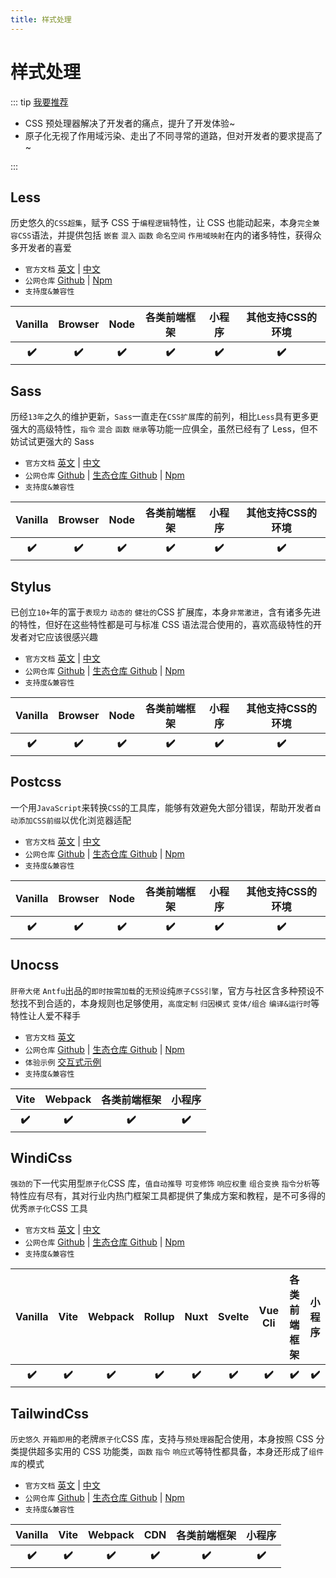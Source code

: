```yaml
---
title: 样式处理
---
```


# 样式处理

::: tip [我要推荐](https://github.com/itmanyong/web-resources/edit/master/docs/platform/fc/ecology/style.md)

-   CSS 预处理器解决了开发者的痛点，提升了开发体验~
-   原子化无视了作用域污染、走出了不同寻常的道路，但对开发者的要求提高了~

:::

## Less <ProjectBadge starts='less/less.js' version='less' />

历史悠久的`CSS超集`，赋予 CSS 于`编程逻辑`特性，让 CSS 也能动起来，本身`完全兼容CSS`语法，并提供包括 `嵌套` `混入` `函数` `命名空间` `作用域映射`在内的诸多特性，获得众多开发者的喜爱

-   `官方文档` [英文](https://lesscss.org/) | [中文](https://less.bootcss.com/)
-   `公网仓库` [Github](https://github.com/less/less.js) | [Npm](https://www.npmjs.com/package/less)
-   `支持度&兼容性`
<table class='mini_table'>
    <thead>
        <tr>
            <th>Vanilla</th>
            <th>Browser</th>
            <th>Node</th>
            <th>各类前端框架</th>
            <th>小程序</th>
            <th>其他支持CSS的环境</th>
        </tr>
    </thead>
    <tbody>
        <tr>
            <th>✔️</th>
            <th>✔️</th>
            <th>✔️</th>
            <th>✔️</th>
            <th>✔️</th>
            <th>✔️</th>
        </tr>
    </tbody>
</table>

## Sass <ProjectBadge starts='sass/sass' version='sass' />

历经`13年`之久的维护更新，`Sass`一直走在`CSS扩展`库的前列，相比`Less`具有更多更强大的高级特性，`指令` `混合` `函数` `继承`等功能一应俱全，虽然已经有了 Less，但不妨试试更强大的 Sass

-   `官方文档` [英文](http://en.sass.hk/) | [中文](https://www.sass.hk/)
-   `公网仓库` [Github](https://github.com/sass/sass) | [生态仓库 Github](https://github.com/sass) | [Npm](https://www.npmjs.com/package/sass)
-   `支持度&兼容性`
<table class='mini_table'>
    <thead>
        <tr>
            <th>Vanilla</th>
            <th>Browser</th>
            <th>Node</th>
            <th>各类前端框架</th>
            <th>小程序</th>
            <th>其他支持CSS的环境</th>
        </tr>
    </thead>
    <tbody>
        <tr>
            <th>✔️</th>
            <th>✔️</th>
            <th>✔️</th>
            <th>✔️</th>
            <th>✔️</th>
            <th>✔️</th>
        </tr>
    </tbody>
</table>

## Stylus <ProjectBadge starts='stylus/stylus' version='stylus' />

已创立`10+`年的富于`表现力` `动态的` `健壮的`CSS 扩展库，本身`非常激进`，含有诸多先进的特性，但好在这些特性都是可与标准 CSS 语法混合使用的，喜欢高级特性的开发者对它应该很感兴趣

-   `官方文档` [英文](https://stylus-lang.com/) | [中文](https://www.stylus-lang.cn/)
-   `公网仓库` [Github](https://github.com/stylus/stylus/) | [生态仓库 Github](https://github.com/stylus) | [Npm](https://www.npmjs.com/package/stylus)
-   `支持度&兼容性`
<table class='mini_table'>
    <thead>
        <tr>
            <th>Vanilla</th>
            <th>Browser</th>
            <th>Node</th>
            <th>各类前端框架</th>
            <th>小程序</th>
            <th>其他支持CSS的环境</th>
        </tr>
    </thead>
    <tbody>
        <tr>
            <th>✔️</th>
            <th>✔️</th>
            <th>✔️</th>
            <th>✔️</th>
            <th>✔️</th>
            <th>✔️</th>
        </tr>
    </tbody>
</table>

## Postcss <ProjectBadge starts='postcss/postcss' version='postcss' />

一个用`JavaScript`来转换`CSS`的工具库，能够有效避免大部分错误，帮助开发者`自动添加CSS前缀`以优化浏览器适配

-   `官方文档` [英文](https://postcss.org/) | [中文](https://www.postcss.com.cn/)
-   `公网仓库` [Github](https://github.com/postcss/postcss) | [生态仓库 Github](https://github.com/postcss) | [Npm](https://www.npmjs.com/package/postcss)
-   `支持度&兼容性`
<table class='mini_table'>
    <thead>
        <tr>
            <th>Vanilla</th>
            <th>Browser</th>
            <th>Node</th>
            <th>各类前端框架</th>
            <th>小程序</th>
            <th>其他支持CSS的环境</th>
        </tr>
    </thead>
    <tbody>
        <tr>
            <th>✔️</th>
            <th>✔️</th>
            <th>✔️</th>
            <th>✔️</th>
            <th>✔️</th>
            <th>✔️</th>
        </tr>
    </tbody>
</table>

## Unocss <ProjectBadge starts='unocss/unocss' version='postcss' />

`肝帝大佬` `Antfu`出品的`即时按需加载`的`无预设`纯`原子CSS引擎`，官方与社区含多种预设不愁找不到合适的，本身规则也足够使用，`高度定制` `归因模式` `变体/组合` `编译&运行时`等特性让人爱不释手

-   `官方文档` [英文](https://uno.antfu.me/)
-   `公网仓库` [Github](https://github.com/unocss/unocss) | [生态仓库 Github](https://github.com/unocss) | [Npm](https://www.npmjs.com/package/unocss)
-   `体验示例` [交互式示例](https://uno.antfu.me/play/)
-   `支持度&兼容性`
<table class='mini_table'>
    <thead>
        <tr>
            <th>Vite</th>
            <th>Webpack</th>
            <th>各类前端框架</th>
            <th>小程序</th>
        </tr>
    </thead>
    <tbody>
        <tr>
            <th>✔️</th>
            <th>✔️</th>
            <th>✔️</th>
            <th>✔️</th>
        </tr>
    </tbody>
</table>

## WindiCss <ProjectBadge starts='windicss/windicss' version='windicss' />

`强劲的`下一代实用型`原子化`CSS 库，`值自动推导` `可变修饰` `响应权重` `组合变换` `指令分析`等特性应有尽有，其对行业内热门框架工具都提供了集成方案和教程，是不可多得的优秀`原子化`CSS 工具

-   `官方文档` [英文](https://windicss.org/) | [中文](https://cn.windicss.org/)
-   `公网仓库` [Github](https://github.com/windicss/windicss) | [生态仓库 Github](https://github.com/windicss) | [Npm](https://www.npmjs.com/package/windicss)
-   `支持度&兼容性`
<table class='mini_table'>
    <thead>
        <tr>
            <th>Vanilla</th>
            <th>Vite</th>
            <th>Webpack</th>
            <th>Rollup</th>
            <th>Nuxt</th>
            <th>Svelte</th>
            <th>Vue Cli</th>
            <th>各类前端框架</th>
            <th>小程序</th>
        </tr>
    </thead>
    <tbody>
        <tr>
            <th>✔️</th>
            <th>✔️</th>
            <th>✔️</th>
            <th>✔️</th>
            <th>✔️</th>
            <th>✔️</th>
            <th>✔️</th>
            <th>✔️</th>
            <th>✔️</th>
        </tr>
    </tbody>
</table>

## TailwindCss <ProjectBadge starts='tailwindlabs/tailwindcss' version='tailwindcss' />

`历史悠久` `开箱即用`的老牌`原子化`CSS 库，支持与`预处理器`配合使用，本身按照 CSS 分类提供超多实用的 CSS 功能类，`函数` `指令` `响应式`等特性都具备，本身还形成了`组件库`的模式

-   `官方文档` [英文](https://tailwindcss.com/) | [中文](https://www.tailwindcss.cn/)
-   `公网仓库` [Github](https://github.com/tailwindlabs/tailwindcss) | [生态仓库 Github](https://github.com/tailwindlabs) | [Npm](https://www.npmjs.com/package/tailwindcss)
-   `支持度&兼容性`
<table class='mini_table'>
    <thead>
        <tr>
            <th>Vanilla</th>
            <th>Vite</th>
            <th>Webpack</th>
            <th>CDN</th>
            <th>各类前端框架</th>
            <th>小程序</th>
        </tr>
    </thead>
    <tbody>
        <tr>
            <th>✔️</th>
            <th>✔️</th>
            <th>✔️</th>
            <th>✔️</th>
            <th>✔️</th>
            <th>✔️</th>
        </tr>
    </tbody>
</table>
